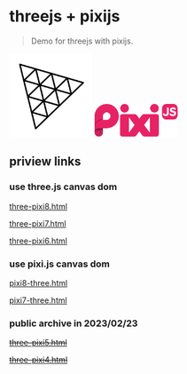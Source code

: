 # threejs + pixijs

> Demo for threejs with pixijs.

<img src="./assets/three.svg" width="150px" />
<img src="./assets/pixi.svg" width="150px" />

## priview links

### use three.js canvas dom

[three-pixi8.html](https://linbingquan.github.io/three-pixi/three-pixi8.html)

[three-pixi7.html](https://linbingquan.github.io/three-pixi/three-pixi7.html)

[three-pixi6.html](https://linbingquan.github.io/three-pixi/three-pixi6.html)

### use pixi.js canvas dom

[pixi8-three.html](https://linbingquan.github.io/three-pixi/pixi8-three.html)

[pixi7-three.html](https://linbingquan.github.io/three-pixi/pixi7-three.html)

### public archive in 2023/02/23

~~[three-pixi5.html](https://linbingquan.github.io/three-pixi/three-pixi5.html)~~

~~[three-pixi4.html](https://linbingquan.github.io/three-pixi/three-pixi4.html)~~
